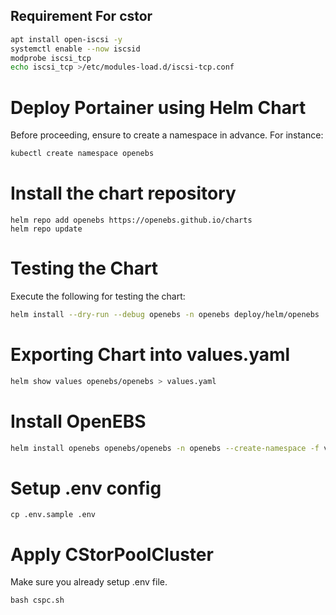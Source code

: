 ## Requirement For cstor

```bash
apt install open-iscsi -y
systemctl enable --now iscsid
modprobe iscsi_tcp
echo iscsi_tcp >/etc/modules-load.d/iscsi-tcp.conf
```
# Deploy Portainer using Helm Chart

Before proceeding, ensure to create a namespace in advance.
For instance:
```bash
kubectl create namespace openebs
```

# Install the chart repository
```
helm repo add openebs https://openebs.github.io/charts
helm repo update
```
# Testing the Chart

Execute the following for testing the chart:
```bash
helm install --dry-run --debug openebs -n openebs deploy/helm/openebs
```

# Exporting Chart into values.yaml 
```bash
helm show values openebs/openebs > values.yaml
```

# Install OpenEBS 
```bash
helm install openebs openebs/openebs -n openebs --create-namespace -f values.yaml
```

# Setup .env config 
```
cp .env.sample .env
```
# Apply CStorPoolCluster 

Make sure you already setup .env file.
```
bash cspc.sh
```
